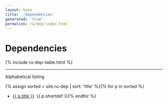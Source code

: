 ```yaml
---
layout: base
title:  'Dependencies'
generated: 'true'
permalink: ru/dep/index.html
---
```


# Dependencies

{% include ru-dep-table.html %}

----------

Alphabetical listing

{% assign sorted = site.ru-dep | sort: 'title' %}{% for p in sorted %}
* [{{ p.title }}](): {{ p.shortdef }}{% endfor %}
